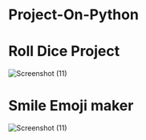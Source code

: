 # Project-On-Python

# Roll Dice Project
![Screenshot (11)](https://user-images.githubusercontent.com/75777726/216210323-b9f7b847-c099-4773-bcc8-af4bf7fd4007.png)

# Smile Emoji maker
![Screenshot (11)](https://user-images.githubusercontent.com/75777726/216210916-bc10a87c-5072-41b3-8a9c-ee71039cac76.png)
